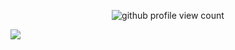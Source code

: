 <p align="center">
  <img id="github-profile-view-count" src="https://enm2zdt9nlhkk9n.m.pipedream.net" alt="github profile view count">
</p>

<a href="https://www.linkedin.com/in/wessel-smit-607357181/"><img src="https://img.shields.io/badge/linkedin-%230077B5.svg?&style=for-the-badge&logo=linkedin&logoColor=white" /></a>

